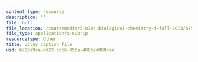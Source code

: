 ```yaml
---
content_type: resource
description: ''
file: null
file_location: /coursemedia/5-07sc-biological-chemistry-i-fall-2013/b799a9cadd225dc6855a488bed080cee_nctbjbX6E.vtt
file_type: application/x-subrip
resourcetype: Other
title: 3play caption file
uid: b799a9ca-dd22-5dc6-855a-488bed080cee
---
```

